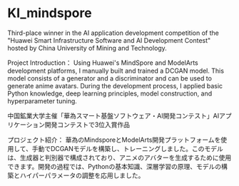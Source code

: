 # KI_mindspore
Third-place winner in the AI application development competition of the "Huawei Smart Infrastructure Software and AI Development Contest" hosted by China University of Mining and Technology.

Project Introduction：  Using Huawei's MindSpore and ModelArts development platforms, I manually built and trained a DCGAN model. This model consists of a generator and a discriminator and can be used to generate anime avatars. During the development process, I applied basic Python knowledge, deep learning principles, model construction, and hyperparameter tuning.




中国鉱業大学主催「華為スマート基盤ソフトウェア・AI開発コンテスト」AIアプリケーション開発コンテストで3位入賞作品

プロジェクト紹介：
	華為のMindsporeとModelArts開発プラットフォームを使用して、手動でDCGANモデルを構築し、トレーニングしました。このモデルは、生成器と判別器で構成されており、アニメのアバターを生成するために使用できます。開発の過程では、Pythonの基本知識、深層学習の原理、モデルの構築とハイパーパラメータの調整を応用しました。

